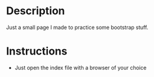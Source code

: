 # Description

Just a small page I made to practice some bootstrap stuff.

# Instructions

 - Just open the index file with a browser of your choice
